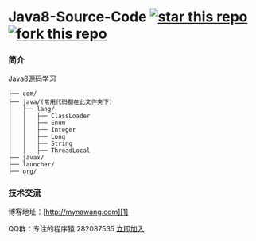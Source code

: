 # Java8-Source-Code [![star this repo](http://githubbadges.com/star.svg?user=mynawang&repo=Java8-Source-Code&style=flat&color=fff&background=1081C1)](https://github.com/mynawang/Java8-Source-Code) [![fork this repo](http://githubbadges.com/fork.svg?user=mynawang&repo=Java8-Source-Code&style=flat&color=fff&background=1081C1)](https://github.com/mynawang/Java8-Source-Code/fork)

### 简介

Java8源码学习

```
├── com/
├── java/(常用代码都在此文件夹下)
│   ├── lang/
│   │   ├── ClassLoader
│   │   ├── Enum
│   │   ├── Integer
│   │   ├── Long
│   │   ├── String
│   │   ├── ThreadLocal
├── javax/
├── launcher/
├── org/
```

### 技术交流

博客地址：[http://mynawang.com][1]

QQ群：专注的程序猿 282087535 [立即加入][2]


  [1]: http://mynawang.com
  [2]: http://shang.qq.com/wpa/qunwpa?idkey=632f7c11e0cb5dfc02231352205d9921c50e849a343e4010e4df1c25f59d2e90
